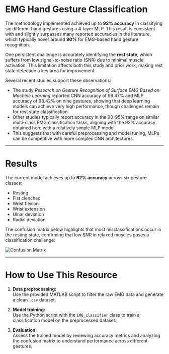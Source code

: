 # EMG Hand Gesture Classification

The methodology implemented achieved up to **92% accuracy** in classifying six different hand gestures using a 4-layer MLP. This result is consistent with and slightly surpasses many reported accuracies in the literature, which typically hover around **90%** for EMG-based hand gesture recognition.

One persistent challenge is accurately identifying the **rest state**, which suffers from low signal-to-noise ratio (SNR) due to minimal muscle activation. This limitation affects both this study and prior work, making rest state detection a key area for improvement.

Several recent studies support these observations:

- The study *Research on Gesture Recognition of Surface EMG Based on Machine Learning* reported CNN accuracy of 99.47% and MLP accuracy of 98.42% on nine gestures, showing that deep learning models can achieve very high performance, though challenges remain for rest state classification.
- Other studies typically report accuracy in the 90-95% range on similar multi-class EMG classification tasks, aligning with the 92% accuracy obtained here with a relatively simple MLP model.
- This suggests that with careful preprocessing and model tuning, MLPs can be competitive with more complex CNN architectures.

---

# Results

The current model achieves up to **92% accuracy** across six gesture classes:

- Resting  
- Fist clenched  
- Wrist flexion  
- Wrist extension  
- Ulnar deviation  
- Radial deviation  

The confusion matrix below highlights that most misclassifications occur in the resting state, confirming that low SNR in relaxed muscles poses a classification challenge:

![Confusion Matrix](https://github.com/user-attachments/assets/2bfee2e2-6143-49d0-b3e6-bd96f16cf545)

---

# How to Use This Resource

1. **Data preprocessing:**  
   Use the provided MATLAB script to filter the raw EMG data and generate a clean `.csv` dataset.

2. **Model training:**  
   Use the Python script with the `EMG_classifier` class to train a classification model on the preprocessed dataset.

3. **Evaluation:**  
   Assess the trained model by reviewing accuracy metrics and analyzing the confusion matrix to understand performance across different gestures.
